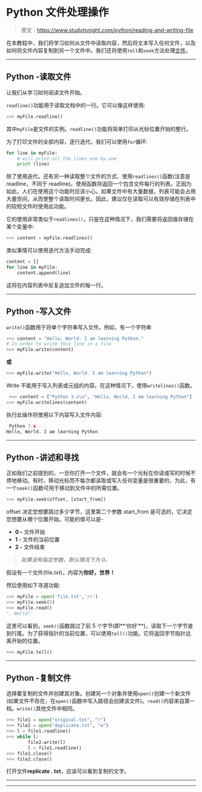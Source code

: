 # Python 文件处理操作

> 原文：<https://www.studytonight.com/python/reading-and-writing-file>

在本教程中，我们将学习如何从文件中读取内容，然后将文本写入任何文件，以及如何将文件内容复制到另一个文件中。我们还将使用`tell`和`seek`方法处理[文件](file-handling)。

* * *

## Python -读取文件

让我们从学习如何阅读文件开始。

`readline()`功能用于读取文档中的一行。它可以像这样使用:

```py
>>> myFile.readline()
```

其中`myFile`是文件的实例。`readline()`功能将简单打印从光标位置开始的整行。

为了打印文件的全部内容，逐行迭代，我们可以使用`for`循环:

```py
for line in myFile:
    # will print all the lines one by one
    print (line)
```

除了使用迭代，还有另一种读取整个文件的方式，使用`readlines()`函数(注意是 readline，不同于 readline)。使用函数将返回一个包含文件每行的列表。正因为如此，人们在使用这个功能时应该小心。如果文件中有大量数据，列表可能会占用大量空间，从而使整个读取时间更长。因此，建议仅在读取可以有效存储在列表中的较短文件时使用此功能。

它的使用非常类似于`readlines()`，只是在这种情况下，我们需要将返回值存储在某个变量中:

```py
>>> content = myFile.readlines()
```

类似事情可以使用迭代方法手动完成:

```py
content = []
for line in myFile:
    content.append(line)
```

这将在内容列表中反复追加文件的每一行。

* * *

## Python -写入文件

`write()`函数用于将单个字符串写入文件。例如，有一个字符串

```py
>>> content = "Hello, World. I am learning Python."
# In order to write this line in a file
>>> myFile.write(content)
```

**或**

```py
>>> myFile.write("Hello, World. I am learning Python")
```

Write 不能用于写入列表或元组的内容。在这种情况下，使用`writelines()`函数。

```py
 >>> content = ["Python 3.x\n", "Hello, World. I am learning Python"]
>>> myFile.writelines(content) 
```

执行此操作将使用以下内容写入文件内容:

```py
 Python 3.x
Hello, World. I am learning Python 
```

* * *

## Python -讲述和寻找

正如我们之前提到的，一旦你打开一个文件，就会有一个光标在你读或写的时候不停地移动。有时，移动光标而不每次都读取或写入任何变量是很重要的，为此，有一个`seek()`函数可用于移动到文件中的所需位置。

```py
>>> myFile.seek(offset, [start_from])
```

offset 决定您想要跳过多少字节，这里第二个参数 start_from 是可选的，它决定您想要从哪个位置开始。可能的值可以是-

*   **0 -** 文件开始
*   **1 -** 文件的当前位置
*   **2 -** 文件结束

> *如果没有指定参数，默认情况下为 0。*

假设有一个文件(file.txt)，内容为**你好，世界！**

然后使用如下寻道功能:

```py
>>> myFile = open('file.txt','r+')
>>> myFile.seek(5)
>>> myFile.read()
', World!'
```

这里可以看到，`seek()`函数跳过了前 5 个字节(即**‘你好’**)，读取下一个字节直到行尾。为了获得指针的当前位置，可以使用`tell()`功能。它将返回字节指针远离开始的位置。

```py
>>> myFile.tell()
```

* * *

## Python -复制文件

选择要复制的文件并创建其对象。创建另一个对象并使用`open()`创建一个新文件(如果文件不存在，在`open()`函数中写入路径会创建该文件)。`read()`内容来自第一档。`write()`其他文件中相同。

```py
>>> file1 = open("original.txt", "r")
>>> file2 = open("duplicate.txt", "w")
>>> l = file1.readline()
>>> while l:
 		file2.write(l)
		l = file1.readline()
>>> file1.close()
>>> file2.close()
```

打开文件**replicate . txt**，应该可以看到复制的文字。

* * *

* * *